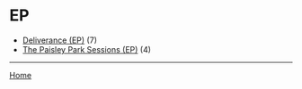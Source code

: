 # EP

  * [Deliverance (EP)](./ep/deliverance/) (7)
  * [The Paisley Park Sessions (EP)](./ep/the-paisley-park-sessions/) (4)

----

[Home](../)
